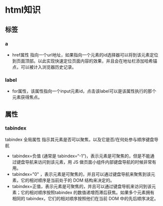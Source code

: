 # html知识
## 标签
### a
- href属性
指向一个url地址，如果指向一个元素的id选择器可以将到该元素定位到页面顶部。以此实现快速定位页面内容的效果，并且会在地址栏添加哈希锚点，可以被计入浏览器历史记录。
### label
- for属性，该属性指向一个input元素id，点击该label可以是该属性执行的那个元素获得焦点。
## 属性
### tabindex
tabindex 全局属性 指示其元素是否可以聚焦，以及它是否/在何处参与顺序键盘导航
- tabindex=负值 (通常是 tabindex=“-1”)，表示元素是可聚焦的，但是不能通过键盘导航来访问到该元素，用 JS 做页面小组件内部键盘导航的时候非常有用。
- tabindex="0" ，表示元素是可聚焦的，并且可以通过键盘导航来聚焦到该元素，它的相对顺序是当前处于的 DOM 结构来决定的。
- tabindex=正值，表示元素是可聚焦的，并且可以通过键盘导航来访问到该元素；它的相对顺序按照tabindex 的数值递增而滞后获焦。如果多个元素拥有相同的 tabindex，它们的相对顺序按照他们在当前 DOM 中的先后顺序决定。